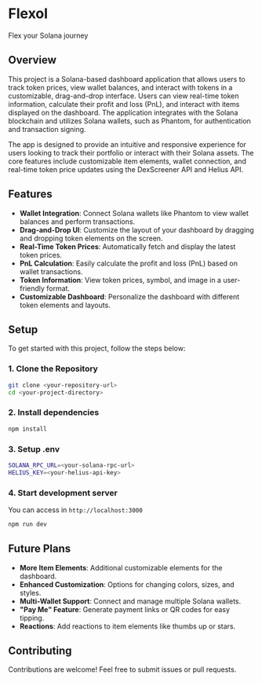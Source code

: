 # Flexol
Flex your Solana journey

## Overview

This project is a Solana-based dashboard application that allows users to track token prices, view wallet balances, and interact with tokens in a customizable, drag-and-drop interface. Users can view real-time token information, calculate their profit and loss (PnL), and interact with items displayed on the dashboard. The application integrates with the Solana blockchain and utilizes Solana wallets, such as Phantom, for authentication and transaction signing.

The app is designed to provide an intuitive and responsive experience for users looking to track their portfolio or interact with their Solana assets. The core features include customizable item elements, wallet connection, and real-time token price updates using the DexScreener API and Helius API.

## Features

- **Wallet Integration**: Connect Solana wallets like Phantom to view wallet balances and perform transactions.
- **Drag-and-Drop UI**: Customize the layout of your dashboard by dragging and dropping token elements on the screen.
- **Real-Time Token Prices**: Automatically fetch and display the latest token prices.
- **PnL Calculation**: Easily calculate the profit and loss (PnL) based on wallet transactions.
- **Token Information**: View token prices, symbol, and image in a user-friendly format.
- **Customizable Dashboard**: Personalize the dashboard with different token elements and layouts.

## Setup

To get started with this project, follow the steps below:

### 1. Clone the Repository

```bash
git clone <your-repository-url>
cd <your-project-directory>
```
### 2. Install dependencies

```bash
npm install
```

### 3. Setup .env

```bash
SOLANA_RPC_URL=<your-solana-rpc-url>
HELIUS_KEY=<your-helius-api-key>
```

### 4. Start development server
You can access in `http://localhost:3000`
```bash
npm run dev
```

## Future Plans
- **More Item Elements**: Additional customizable elements for the dashboard.
- **Enhanced Customization**: Options for changing colors, sizes, and styles.
- **Multi-Wallet Support**: Connect and manage multiple Solana wallets.
- **"Pay Me" Feature**: Generate payment links or QR codes for easy tipping.
- **Reactions**: Add reactions to item elements like thumbs up or stars.

## Contributing
Contributions are welcome! Feel free to submit issues or pull requests.
